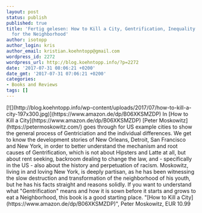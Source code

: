 ```yaml
---
layout: post
status: publish
published: true
title: 'Fertig gelesen: How to Kill a City, Gentrification, Inequality and the Fight
  for the Neighborhood'
author: isotopp
author_login: kris
author_email: kristian.koehntopp@gmail.com
wordpress_id: 2272
wordpress_url: http://blog.koehntopp.info/?p=2272
date: '2017-07-31 08:06:21 +0200'
date_gmt: '2017-07-31 07:06:21 +0200'
categories:
- Books and Reviews
tags: []
---
```

<p>[![](http://blog.koehntopp.info/wp-content/uploads/2017/07/how-to-kill-a-city-197x300.jpg)](https://www.amazon.de/dp/B06XKSMZDP) In [How to Kill a City](https://www.amazon.de/dp/B06XKSMZDP) [Peter Moskowitz](https://petermoskowitz.com/) goes through for US example cities to show the general process of Gentriciation and the individual differences. We get to know the development stories of New Orleans, Detroit, San Francisco and New York, in order to better understand the mechanism and root causes of Gentrification, which is not about Hipsters and Latte at all, but about rent seeking, backroom dealing to change the law, and - specifically in the US - also about the history and perpetuation of racism.<!--more--> Moskowitz, living in and loving New York, is deeply partisan, as he has been witnessing the slow destruction and transformation of the neighborhood of his youth, but he has his facts straight and reasons solidly. If you want to understand what "Gentrification" means and how it is sown before it starts and grows to eat a Neighborhood, this book is a good starting place. "[How to Kill a City](https://www.amazon.de/dp/B06XKSMZDP)", Peter Moskowitz, EUR 10.99</p>
